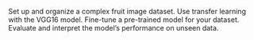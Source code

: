 Set up and organize a complex fruit image dataset.
Use transfer learning with the VGG16 model.
Fine-tune a pre-trained model for your dataset.
Evaluate and interpret the model’s performance on unseen data.
